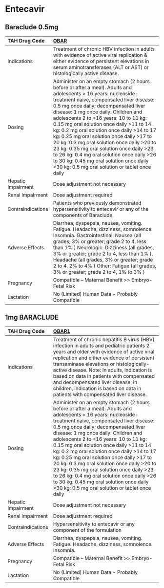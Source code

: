 # Entecavir

## Baraclude 0.5mg

| TAH Drug Code      | [**OBAR**](https://www.tahsda.org.tw/drugs/hissearch.php?drug_code=OBAR)                                                                                                                                                                                                                                                                                                                                                                                                                                                                                                                                                                                    |
|:-------------------|:------------------------------------------------------------------------------------------------------------------------------------------------------------------------------------------------------------------------------------------------------------------------------------------------------------------------------------------------------------------------------------------------------------------------------------------------------------------------------------------------------------------------------------------------------------------------------------------------------------------------------------------------------------|
| Indications        | Treatment of chronic HBV infection in adults with evidence of active viral replication & either evidence of persistent elevations in serum aminotransferases (ALT or AST) or histologically active disease.                                                                                                                                                                                                                                                                                                                                                                                                                                                 |
| Dosing             | Administer on an empty stomach (2 hours before or after a meal). Adults and adolescents > 16 years: nucleoside-treatment naive, compensated liver disease: 0.5 mg once daily; decompensated liver disease: 1 mg once daily. Children and adolescents 2 to <16 years: 10 to 11 kg: 0.15 mg oral solution once daily >11 to 14 kg: 0.2 mg oral solution once daily >14 to 17 kg: 0.25 mg oral solution once daily >17 to 20 kg: 0.3 mg oral solution once daily >20 to 23 kg: 0.35 mg oral solution once daily >23 to 26 kg: 0.4 mg oral solution once daily >26 to 30 kg: 0.45 mg oral solution once daily >30 kg: 0.5 mg oral solution or tablet once daily |
| Hepatic Impairment | Dose adjustment not necessary                                                                                                                                                                                                                                                                                                                                                                                                                                                                                                                                                                                                                               |
| Renal Impairment   | Dose adjustment required                                                                                                                                                                                                                                                                                                                                                                                                                                                                                                                                                                                                                                    |
| Contraindications  | Patients who previously demonstrated hypersensitivity to entecavir or any of the components of Baraclude.                                                                                                                                                                                                                                                                                                                                                                                                                                                                                                                                                   |
| Adverse Effects    | Diarrhea, dyspepsia, nausea, vomiting. Fatigue. Headache, dizziness, somnolence. Insomnia. Gastrointestinal: Nausea (all grades, 3% or greater; grade 2 to 4, less than 1% ) Neurologic: Dizziness (all grades, 3% or greater; grade 2 to 4, less than 1% ), Headache (all grades, 3% or greater; grade 2 to 4, 2% to 4% ) Other: Fatigue (all grades, 3% or greater; grade 2 to 4, 1% to 3% )                                                                                                                                                                                                                                                              |
| Pregnancy          | Compatible – Maternal Benefit >> Embryo-Fetal Risk                                                                                                                                                                                                                                                                                                                                                                                                                                                                                                                                                                                                          |
| Lactation          | No (Limited) Human Data - Probably Compatible                                                                                                                                                                                                                                                                                                                                                                                                                                                                                                                                                                                                               |

## 1mg BARACLUDE

| TAH Drug Code      | [**OBAR1**](https://www.tahsda.org.tw/drugs/hissearch.php?drug_code=OBAR1)                                                                                                                                                                                                                                                                                                                                                                                                                                                                                                                                                                                  |
|:-------------------|:------------------------------------------------------------------------------------------------------------------------------------------------------------------------------------------------------------------------------------------------------------------------------------------------------------------------------------------------------------------------------------------------------------------------------------------------------------------------------------------------------------------------------------------------------------------------------------------------------------------------------------------------------------|
| Indications        | Treatment of chronic hepatitis B virus (HBV) infection in adults and pediatric patients 2 years and older with evidence of active viral replication and either evidence of persistent transaminase elevations or histologically-active disease. Note: In adults, indication is based on data in patients with compensated and decompensated liver disease; in children, indication is based on data in patients with compensated liver disease.                                                                                                                                                                                                             |
| Dosing             | Administer on an empty stomach (2 hours before or after a meal). Adults and adolescents > 16 years: nucleoside-treatment naive, compensated liver disease: 0.5 mg once daily; decompensated liver disease: 1 mg once daily. Children and adolescents 2 to <16 years: 10 to 11 kg: 0.15 mg oral solution once daily >11 to 14 kg: 0.2 mg oral solution once daily >14 to 17 kg: 0.25 mg oral solution once daily >17 to 20 kg: 0.3 mg oral solution once daily >20 to 23 kg: 0.35 mg oral solution once daily >23 to 26 kg: 0.4 mg oral solution once daily >26 to 30 kg: 0.45 mg oral solution once daily >30 kg: 0.5 mg oral solution or tablet once daily |
| Hepatic Impairment | Dose adjustment not necessary                                                                                                                                                                                                                                                                                                                                                                                                                                                                                                                                                                                                                               |
| Renal Impairment   | Dose adjustment required                                                                                                                                                                                                                                                                                                                                                                                                                                                                                                                                                                                                                                    |
| Contraindications  | Hypersensitivity to entecavir or any component of the formulation                                                                                                                                                                                                                                                                                                                                                                                                                                                                                                                                                                                           |
| Adverse Effects    | Diarrhea, dyspepsia, nausea, vomiting. Fatigue. Headache, dizziness, somnolence. Insomnia.                                                                                                                                                                                                                                                                                                                                                                                                                                                                                                                                                                  |
| Pregnancy          | Compatible – Maternal Benefit >> Embryo-Fetal Risk                                                                                                                                                                                                                                                                                                                                                                                                                                                                                                                                                                                                          |
| Lactation          | No (Limited) Human Data - Probably Compatible                                                                                                                                                                                                                                                                                                                                                                                                                                                                                                                                                                                                               |

